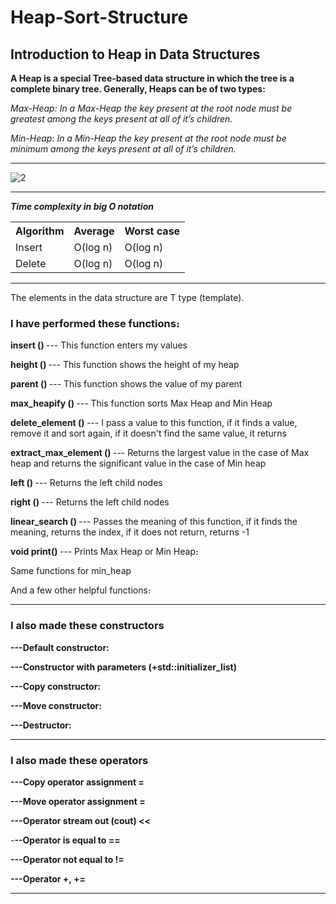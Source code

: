  <h1><b>Heap-Sort-Structure</b></h1> 

<h2>Introduction to Heap in Data Structures</h2>

<strong>A Heap is a special Tree-based data structure in which the tree is a complete binary tree. Generally, Heaps can be of two types:</strong>

<i>Max-Heap: In a Max-Heap the key present at the root node must be greatest among the keys present at all of it’s children. </i>

<i>Min-Heap: In a Min-Heap the key present at the root node must be minimum among the keys present at all of it’s children. </i>

<hr>


![2](https://user-images.githubusercontent.com/58858618/175516059-827fcb47-c64e-4da8-b7b8-7a4d3f46ee68.png)

<hr>


<b><i>Time complexity in big O notation</i> </b>
<table>
  <tr>
    <th>Algorithm</th>
    <th>Average</th>
    <th>Worst case</th>
  </tr>
  <tr>
    <td>Insert</td>
    <td>O(log n)</td>
    <td>O(log n)</td>
  </tr>
  <tr>
    <td>Delete</td>
    <td>O(log n)</td>
    <td>O(log n)</td>
  </tr>
</table>

<hr>

The elements in the data structure are T type (template).

<h3>I have performed these functions։</h3>

<b>insert ()  </b> --- This function enters my values
 
<b>height ()  </b>--- This function shows the height of my heap

<b>parent ()  </b>--- This function shows the value of my parent

<b>max_heapify ()  </b>--- This function sorts Max Heap and Min Heap

<b>delete_element () </b> --- I pass a value to this function, if it finds a value, remove it and sort again, if it doesn't find the same value, it returns

 
<b>extract_max_element ()  </b> --- Returns the largest value in the case of Max heap and returns the significant value in the case of Min heap

<b>left ()  </b>--- Returns the left child nodes

<b>right ()  </b> --- Returns the left child nodes

<b>linear_search ()  </b> --- Passes the meaning of this function, if it finds the meaning, returns the index, if it does not return, returns -1

<b>void print()  </b> --- Prints Max Heap or Min Heap։

Same functions for min_heap

And a few other helpful functions։


<hr>


<h3>I also made these constructors</h3>

<b>---Default constructor:  </b>

<b>---Constructor with parameters (+std::initializer_list)  </b>

<b>---Copy constructor:  </b>

<b>---Move constructor:  </b>

<b>---Destructor:  </b>

<hr>


<h3>I also made these operators</h3>

<b>---Copy operator assignment =  </b>

<b>---Move operator assignment =  </b>

<b>---Operator stream out (cout) <<  </b>

-<b>--Operator is equal to ==  </b>

<b>---Operator not equal to !=  </b>

 <b>---Operator +, +=  </b>


<hr>

